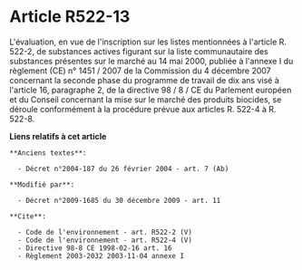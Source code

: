 # Article R522-13

L'évaluation, en vue de l'inscription sur les listes mentionnées à l'article R. 522-2, de substances actives figurant sur la
liste communautaire des substances présentes sur le marché au 14 mai 2000, publiée à l'annexe I du règlement (CE) n° 1451 /
2007 de la Commission du 4 décembre 2007 concernant la seconde phase du programme de travail de dix ans visé à l'article 16,
paragraphe 2, de la directive 98 / 8 / CE du Parlement européen et du Conseil concernant la mise sur le marché des produits
biocides, se déroule conformément à la procédure prévue aux articles R. 522-4 à R. 522-8.

**Liens relatifs à cet article**

	**Anciens textes**:

	  - Décret n°2004-187 du 26 février 2004 - art. 7 (Ab)

	**Modifié par**:

	  - Décret n°2009-1685 du 30 décembre 2009 - art. 11

	**Cite**:

	  - Code de l'environnement - art. R522-2 (V)
	  - Code de l'environnement - art. R522-4 (V)
	  - Directive 98-8 CE 1998-02-16 art. 16
	  - Règlement 2003-2032 2003-11-04 annexe I
